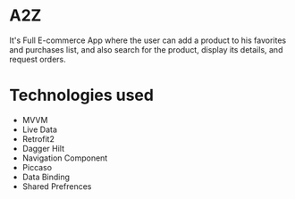 # A2Z
It's Full E-commerce App where the user can add a product to his favorites and purchases list,
and also search for the product, display its details, and request orders.

# Technologies used
- MVVM
- Live Data
- Retrofit2
- Dagger Hilt
- Navigation Component
- Piccaso
- Data Binding
- Shared Prefrences

